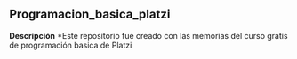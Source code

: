 ## Programacion_basica_platzi

**Descripción**
*Este repositorio fue creado con las memorias del curso gratis de programación basica de Platzi
